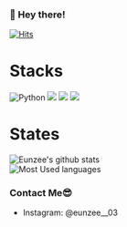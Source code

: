 ### 👋 Hey there!   

[![Hits](https://hits.seeyoufarm.com/api/count/incr/badge.svg?url=https%3A%2F%2Fgithub.com%2Feunjijeon11&count_bg=%23FFDE84&title_bg=%23555555&icon=&icon_color=%23E7E7E7&title=hits&edge_flat=true)](https://hits.seeyoufarm.com)

# Stacks
<img alt="Python" src ="https://img.shields.io/badge/Python-3776AB.svg?&style=for-the-badge&logo=Python&logoColor=white"/> <img src="https://img.shields.io/badge/Jupyter_Notebook-F37626?&style=for-the-badge&logo=Jupyter&logoColor=white"/> <img src="https://img.shields.io/badge/Android studio-3DDC84?&style=for-the-badge&logo=Android&logoColor=white"/> <img src="https://img.shields.io/badge/Java-007396?&style=for-the-badge&logo=Java&logoColor=white"/>

# States
![Eunzee's github stats](https://github-readme-stats.vercel.app/api?username=eunjijeon11&show_icons=true&custom_title=Eunzee's+github+states&theme=nord)  
![Most Used languages](https://github-readme-stats.vercel.app/api/top-langs/?username=eunjijeon11&layout=compact&theme=nord)

### Contact Me😎   
- Instagram: @eunzee__03
